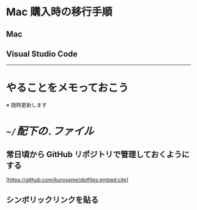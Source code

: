 # Mac 購入時の移行手順

## Mac

## Visual Studio Code

---

# やることをメモっておこう

※ 随時更新します

# _`~/`配下の`.`ファイル_

## 常日頃から GitHub リポジトリで管理しておくようにする

[https://github.com/kurosame/dotfiles:embed:cite]

## シンボリックリンクを貼る
